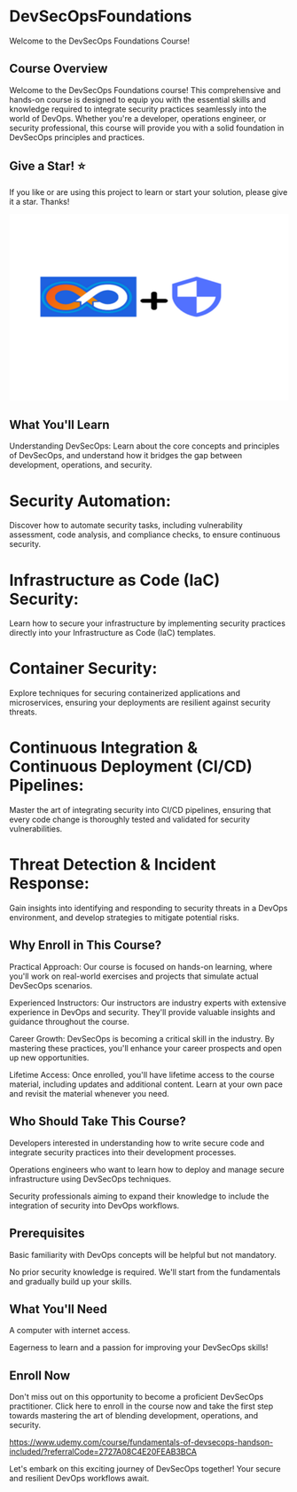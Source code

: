 # DevSecOpsFoundations
Welcome to the DevSecOps Foundations Course!

## Course Overview
Welcome to the DevSecOps Foundations course! This comprehensive and hands-on course is designed to equip you with the essential skills and knowledge required to integrate security practices seamlessly into the world of DevOps. Whether you're a developer, operations engineer, or security professional, this course will provide you with a solid foundation in DevSecOps principles and practices.

## Give a Star! :star:

If you like or are using this project to learn or start your solution, please give it a star. Thanks!

![DevSecOps Fundamentals](devsecops.png)

## What You'll Learn
Understanding DevSecOps: 
Learn about the core concepts and principles of DevSecOps, and understand how it bridges the gap between development, operations, and security.

# Security Automation: 
Discover how to automate security tasks, including vulnerability assessment, code analysis, and compliance checks, to ensure continuous security.

# Infrastructure as Code (IaC) Security: 
Learn how to secure your infrastructure by implementing security practices directly into your Infrastructure as Code (IaC) templates.

# Container Security: 
Explore techniques for securing containerized applications and microservices, ensuring your deployments are resilient against security threats.

# Continuous Integration & Continuous Deployment (CI/CD) Pipelines: 
Master the art of integrating security into CI/CD pipelines, ensuring that every code change is thoroughly tested and validated for security vulnerabilities.

# Threat Detection & Incident Response:
Gain insights into identifying and responding to security threats in a DevOps environment, and develop strategies to mitigate potential risks.

## Why Enroll in This Course?
Practical Approach: Our course is focused on hands-on learning, where you'll work on real-world exercises and projects that simulate actual DevSecOps scenarios.

Experienced Instructors: Our instructors are industry experts with extensive experience in DevOps and security. They'll provide valuable insights and guidance throughout the course.

Career Growth: DevSecOps is becoming a critical skill in the industry. By mastering these practices, you'll enhance your career prospects and open up new opportunities.

Lifetime Access: Once enrolled, you'll have lifetime access to the course material, including updates and additional content. Learn at your own pace and revisit the material whenever you need.

## Who Should Take This Course?
Developers interested in understanding how to write secure code and integrate security practices into their development processes.

Operations engineers who want to learn how to deploy and manage secure infrastructure using DevSecOps techniques.

Security professionals aiming to expand their knowledge to include the integration of security into DevOps workflows.

## Prerequisites
Basic familiarity with DevOps concepts will be helpful but not mandatory.

No prior security knowledge is required. We'll start from the fundamentals and gradually build up your skills.

## What You'll Need
A computer with internet access.

Eagerness to learn and a passion for improving your DevSecOps skills!

## Enroll Now
Don't miss out on this opportunity to become a proficient DevSecOps practitioner. Click here to enroll in the course now and take the first step towards mastering the art of blending development, operations, and security.

https://www.udemy.com/course/fundamentals-of-devsecops-handson-included/?referralCode=2727A08C4E20FEAB3BCA


Let's embark on this exciting journey of DevSecOps together! Your secure and resilient DevOps workflows await.







